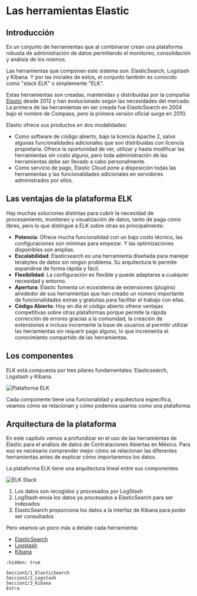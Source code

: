 # Las herramientas Elastic

## Introducción

Es un conjunto de herramientas que al combinarse crean una plataforma robusta de administración de datos permitiendo el monitoreo, consolidación y análisis de los mismos.

Las herramientas que componen este sistema son: ElasticSearch, Logstash y Kibana. Y por las iniciales de estos, el conjunto también es conocido como "stack ELK" o simplemente "ELK".

Estas herramientas son creadas, mantenidas y distribuidas por la compañía [Elastic](https://www.elastic.co/) desde 2012 y han evolucionado según las necesidades del mercado. La primera de las herramientas en ser creada fue ElasticSearch en 2004 bajo el nombre de Compass, pero la primera versión oficial surge en 2010.

Elastic ofrece sus productos en dos modalidades:
- Como software de código abierto, bajo la licencia Apache 2, salvo algunas funcionalidades adicionales que son distribuidas con licencia propietaria. Ofrece la oportunidad de ver, utilizar y hasta modificar las herramientas sin costo alguno, pero toda administración de las herramientas debe ser llevado a cabo personalmente.
- Como servicio de pago, Elastic Cloud pone a disposición todas las herramientas y las funcionalidades adicionales en servidores administrados por ellos.

## Las ventajas de la plataforma ELK

Hay muchas soluciones distintas para cubrir la necesidad de procesamiento, monitoreo y visualización de datos, tanto de paga como libres, pero lo que distingue a ELK sobre otras es principalmente:

- **Potencia**: Ofrece mucha funcionalidad con un bajo costo técnico, las configuraciones son mínimas para empezar. Y las optimizaciones disponibles son amplias.
- **Escalabilidad**: Elasticsearch es una herramienta diseñada para manejar terabytes de datos sin ningún problema. Su arquitectura le permite expandirse de forma rápida y fácil.
- **Flexibilidad**: La configuración es flexible y puede adaptarse a cualquier necesidad y entorno.
- **Apertura**: Elastic fomenta un ecosistema de extensiones (plugins) alrededor de sus herramientas que han creado un número importante de funcionalidades extras y gratuitas para facilitar el trabajo con ellas.
- **Código Abierto**: Hoy en día el código abierto ofrece ventajas competitivas sobre otras plataformas porque permite la rápida corrección de errores gracias a la comunidad, la creación de extensiones e incluso incremente la base de usuarios al permitir utilizar las herramientas sin requerir pago alguno, lo que incrementa el conocimiento compartido de las herramientas.

## Los componentes

ELK está compuesta por tres pilares fundamentales: Elasticsearch, Logstash y Kibana.

![Plataforma ELK](elk.png "Plataforma ELK")

Cada componente tiene una funcionalidad y arquitectura específica, veamos cómo se relacionan y cómo podemos usarlos como una plataforma.

## Arquitectura de la plataforma

En este capítulo vamos a profundizar en el uso de las herramientas de Elastic para el análisis de datos de Contrataciones Abiertas en México. Para eso es necesario comprender mejor cómo se relacionan las diferentes herramientas antes de explicar cómo importaremos los datos.

La plataforma ELK tiene una arquitectura lineal entre sus componentes.

![ELK Stack](elk_stack.jpg "ELK Stack")

1. Los datos son recogidos y procesados por LogStash
1. LogStash envía los datos ya procesados a ElasticSearch para ser indexados
1. ElasticSearch proporciona los datos a la interfaz de Kibana para poder ser consultados

Pero veamos un poco más a detalle cada herramienta:

- [ElasticSearch](Seccion1/1_ElasticSearch)
- [Logstash](Seccion1/2_Logstash)
- [Kibana](Seccion1/3_Kibana)

```{toctree}
:hidden: true

Seccion1/1_ElasticSearch
Seccion1/2_Logstash
Seccion1/3_Kibana
Extra
```

